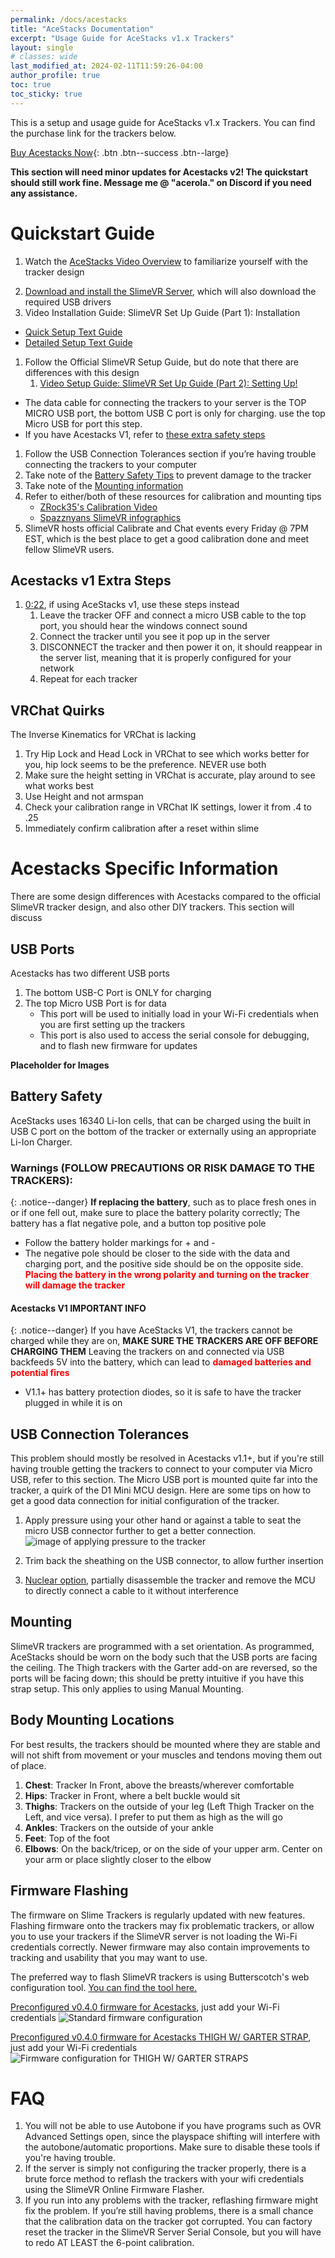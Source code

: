 ```yaml
---
permalink: /docs/acestacks
title: "AceStacks Documentation"
excerpt: "Usage Guide for AceStacks v1.x Trackers"
layout: single
# classes: wide
last_modified_at: 2024-02-11T11:59:26-04:00
author_profile: true
toc: true
toc_sticky: true
---
```

This is a setup and usage guide for AceStacks v1.x Trackers. You can find the purchase link for the trackers below.

[Buy Acestacks Now](https://ko-fi.com/s/f68f3c7944){: .btn .btn--success .btn--large}

**This section will need minor updates for Acestacks v2! The quickstart should still work fine. Message me @ "acerola." on Discord if you need any assistance.**

# Quickstart Guide
1. Watch the [AceStacks Video Overview](https://youtu.be/jQLkWUqJBMk) to familiarize yourself with the tracker design
<!-- <iframe width="560" height="315" src="https://www.youtube.com/embed/jQLkWUqJBMk?si=a3TqpI3CbrxZEM_t" title="YouTube video player" frameborder="0" allow="accelerometer; autoplay; clipboard-write; encrypted-media; gyroscope; picture-in-picture; web-share" allowfullscreen></iframe> -->

2. [Download and install the SlimeVR Server](https://slimevr.dev/download), which will also download the required USB drivers
3. Video Installation Guide: SlimeVR Set Up Guide (Part 1): Installation
<!-- <iframe width="560" height="315" src="https://www.youtube.com/embed/-QNFBxM2rY0?si=YHP9oWp4eWbpYZSF" title="YouTube video player" frameborder="0" allow="accelerometer; autoplay; clipboard-write; encrypted-media; gyroscope; picture-in-picture; web-share" allowfullscreen></iframe> -->
   - [Quick Setup Text Guide](https://docs.slimevr.dev/quick-setup.html)
   - [Detailed Setup Text Guide](https://docs.slimevr.dev/server/index.html)
1. Follow the Official SlimeVR Setup Guide, but do note that there are differences with this design
   1. [Video Setup Guide: SlimeVR Set Up Guide (Part 2): Setting Up!](https://www.youtube.com/watch?v=JrHmNcckpuE)
<!-- <iframe width="560" height="315" src="https://www.youtube.com/embed/JrHmNcckpuE?si=ofR9sMih33G13Hap" title="YouTube video player" frameborder="0" allow="accelerometer; autoplay; clipboard-write; encrypted-media; gyroscope; picture-in-picture; web-share" allowfullscreen></iframe> -->
   - The data cable for connecting the trackers to your server is the TOP MICRO USB port, the bottom USB C port is only for charging. use the top Micro USB for port this step.
   - If you have Acestacks V1, refer to [these extra safety steps](#acestacks-v1-extra-steps)

1. Follow the USB Connection Tolerances section if you’re having trouble connecting the trackers to your computer
2. Take note of the [Battery Safety Tips](#battery-safety) to prevent damage to the tracker
3. Take note of the [Mounting information](#mounting)
4. Refer to either/both of these resources for calibration and mounting tips
   - [ZRock35's Calibration Video](https://www.youtube.com/watch?v=SYqfQdVseF4)
   - [Spazznyans SlimeVR infographics](https://imgur.com/a/0jSuwrz)
5.  SlimeVR hosts official Calibrate and Chat events every Friday @ 7PM EST, which is the best place to get a good calibration done and meet fellow SlimeVR users. 

## Acestacks v1 Extra Steps
1. [0:22](https://youtu.be/JrHmNcckpuE?t=22), if using AceStacks v1, use these steps instead
   1. Leave the tracker OFF and connect a micro USB cable to the top port, you should hear the windows connect sound
   2. Connect the tracker until you see it pop up in the server
   3. DISCONNECT the tracker and then power it on, it should reappear in the server list, meaning that it is properly configured for your network
   4. Repeat for each tracker

## VRChat Quirks
The Inverse Kinematics for VRChat is lacking 

1. Try Hip Lock and Head Lock in VRChat to see which works better for you, hip lock seems to be the preference. NEVER use both
2. Make sure the height setting in VRChat is accurate, play around to see what works best
3. Use Height and not armspan
4. Check your calibration range in VRChat IK settings, lower it from .4 to .25
5. Immediately confirm calibration after a reset within slime


# Acestacks Specific Information
There are some design differences with Acestacks compared to the official SlimeVR tracker design, and also other DIY trackers. This section will discuss 

## USB Ports
Acestacks has two different USB ports
1. The bottom USB-C Port is ONLY for charging
2. The top Micro USB Port is for data
   - This port will be used to initially load in your Wi-Fi credentials when you are first setting up the trackers
   - This port is also used to access the serial console for debugging, and to flash new firmware for updates

**Placeholder for Images**

## Battery Safety
AceStacks uses 16340 Li-Ion cells, that can be charged using the built in USB C port on the bottom of the tracker or externally using an appropriate Li-Ion Charger.

### Warnings (FOLLOW PRECAUTIONS OR RISK DAMAGE TO THE TRACKERS):

{: .notice--danger}
**If replacing the battery**, such as to place fresh ones in or if one fell out, make sure to place the battery polarity correctly; The battery has a flat negative pole, and a button top positive pole
- Follow the battery holder markings for + and -
- The negative pole should be closer to the side with the data and charging port, and the positive side should be on the opposite side. <span style="color:red">**Placing the battery in the wrong polarity and turning on the tracker will damage the tracker**</span>

#### Acestacks V1 IMPORTANT INFO

{: .notice--danger}
If you have AceStacks V1, the trackers cannot be charged while they are on, **MAKE SURE THE TRACKERS ARE OFF BEFORE CHARGING THEM** Leaving the trackers on and connected via USB backfeeds 5V into the battery, which can lead to <span style="color:red">**damaged batteries and potential fires**</span>
   - V1.1+ has battery protection diodes, so it is safe to have the tracker plugged in while it is on


## USB Connection Tolerances
This problem should mostly be resolved in Acestacks v1.1+, but if you're still having trouble getting the trackers to connect to your computer via Micro USB, refer to this section. The Micro USB port is mounted quite far into the tracker, a quirk of the D1 Mini MCU design. Here are some tips on how to get a good data connection for initial configuration of the tracker.

1. Apply pressure using your other hand or against a table to seat the micro USB connector further to get a better connection.
![image of applying pressure to the tracker](../assets/images/USBTo.png)

2. Trim back the sheathing on the USB connector, to allow further insertion

3. [Nuclear option](https://youtu.be/jQLkWUqJBMk?t=73), partially disassemble the tracker and remove the MCU to directly connect a cable to it without interference

## Mounting
SlimeVR trackers are programmed with a set orientation. As programmed, AceStacks should be worn on the body such that the USB ports are facing the ceiling. The Thigh trackers with the Garter add-on are reversed, so the ports will be facing down; this should be pretty intuitive if you have this strap setup. This only applies to using Manual Mounting.

## Body Mounting Locations
For best results, the trackers should be mounted where they are stable and will not shift from movement or your muscles and tendons moving them out of place.

1. **Chest**: Tracker In Front, above the breasts/wherever comfortable
2. **Hips**: Tracker in Front, where a belt buckle would sit
3. **Thighs**: Trackers on the outside of your leg (Left Thigh Tracker on the Left, and vice versa). I prefer to put them as high as the will go
4. **Ankles**: Trackers on the outside of your ankle
5. **Feet**: Top of the foot
6. **Elbows**: On the back/tricep, or on the side of your upper arm. Center on your arm or place slightly closer to the elbow


## Firmware Flashing
The firmware on Slime Trackers is regularly updated with new features. Flashing firmware onto the trackers may fix problematic trackers, or allow you to use your trackers if the SlimeVR server is not loading the Wi-Fi credentials correctly. Newer firmware may also contain improvements to tracking and usability that you may want to use.

The preferred way to flash SlimeVR trackers is using Butterscotch's web configuration tool. [You can find the tool here.](https://slimevr-firmware.bscotch.ca/)

[Preconfigured v0.4.0 firmware for Acestacks](https://slimevr-firmware.bscotch.ca/?config=eyJib2FyZCI6eyJ0eXBlIjoiQk9BUkRfV0VNT1NEMU1JTkkiLCJwaW5zIjp7ImltdVNEQSI6IkQyIiwiaW11U0NMIjoiRDEiLCJsZWQiOiIyIn0sImVuYWJsZUxlZCI6dHJ1ZX0sImltdXMiOlt7InR5cGUiOiJJTVVfQk1JMTYwIiwiaW11SU5UIjoiRDUiLCJlbmFibGVkIjp0cnVlLCJyb3RhdGlvbiI6IjI3MCJ9LHsiZW5hYmxlZCI6dHJ1ZSwidHlwZSI6IklNVV9CTUkxNjAiLCJyb3RhdGlvbiI6MH1dLCJiYXR0ZXJ5Ijp7InR5cGUiOiJCQVRfRVhURVJOQUwiLCJyZXNpc3RhbmNlIjoxODAsInBpbiI6IkEwIn0sInZlcnNpb24iOiJTbGltZVZSL3YwLjQuMCJ9), just add your Wi-Fi credentials
![Standard firmware configuration](../assets/images/firmware.png)

[Preconfigured v0.4.0 firmware for Acestacks THIGH W/ GARTER STRAP](https://slimevr-firmware.bscotch.ca/?config=eyJib2FyZCI6eyJ0eXBlIjoiQk9BUkRfV0VNT1NEMU1JTkkiLCJwaW5zIjp7ImltdVNEQSI6IkQyIiwiaW11U0NMIjoiRDEiLCJsZWQiOiIyIn0sImVuYWJsZUxlZCI6dHJ1ZX0sImltdXMiOlt7InR5cGUiOiJJTVVfQk1JMTYwIiwiaW11SU5UIjoiRDUiLCJlbmFibGVkIjp0cnVlLCJyb3RhdGlvbiI6IjI3MCJ9LHsiZW5hYmxlZCI6dHJ1ZSwidHlwZSI6IklNVV9CTUkxNjAiLCJyb3RhdGlvbiI6MH1dLCJiYXR0ZXJ5Ijp7InR5cGUiOiJCQVRfRVhURVJOQUwiLCJyZXNpc3RhbmNlIjoxODAsInBpbiI6IkEwIn0sInZlcnNpb24iOiJTbGltZVZSL3YwLjQuMCJ9), just add your Wi-Fi credentials
![Firmware configuration for THIGH W/ GARTER STRAPS](../assets/images/firmware2.png)

# FAQ
1. You will not be able to use Autobone if you have programs such as OVR Advanced Settings open, since the playspace shifting will interfere with the autobone/automatic proportions. Make sure to disable these tools if you're having trouble.
2. If the server is simply not configuring the tracker properly, there is a brute force method to reflash the trackers with your wifi credentials using the SlimeVR Online Firmware Flasher.
3. If you run into any problems with the tracker, reflashing firmware might fix the problem. If you’re still having problems, there is a small chance that the calibration data on the tracker got corrupted. You can factory reset the tracker in the SlimeVR Server Serial Console, but you will have to redo AT LEAST the 6-point calibration.
